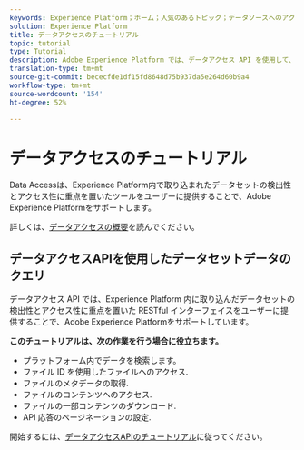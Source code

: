 ```yaml
---
keywords: Experience Platform；ホーム；人気のあるトピック；データソースへのアクセス；データアクセス；spark sdk;python sdk
solution: Experience Platform
title: データアクセスのチュートリアル
topic: tutorial
type: Tutorial
description: Adobe Experience Platform では、データアクセス API を使用して、Experience Platform 内で取り込んだデータセットを検出してアクセスできます。
translation-type: tm+mt
source-git-commit: bececfde1df15fd8648d75b937da5e264d60b9a4
workflow-type: tm+mt
source-wordcount: '154'
ht-degree: 52%

---
```



# データアクセスのチュートリアル

Data Accessは、Experience Platform内で取り込まれたデータセットの検出性とアクセス性に重点を置いたツールをユーザーに提供することで、Adobe Experience Platformをサポートします。

詳しくは、[データアクセスの概要](../data-access/home.md)を読んでください。

## データアクセスAPIを使用したデータセットデータのクエリ

データアクセス API では、Experience Platform 内に取り込んだデータセットの検出性とアクセス性に重点を置いた RESTful インターフェイスをユーザーに提供することで、Adobe Experience Platformをサポートしています。

**このチュートリアルは、次の作業を行う場合に役立ちます。**
- プラットフォーム内でデータを検索します。
- ファイル ID を使用したファイルへのアクセス.
- ファイルのメタデータの取得.
- ファイルのコンテンツへのアクセス.
- ファイルの一部コンテンツのダウンロード.
- API 応答のページネーションの設定.

開始するには、[データアクセスAPIのチュートリアル](../data-access/tutorials/dataset-data.md)に従ってください。